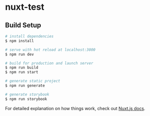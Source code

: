 # nuxt-test

## Build Setup

```bash
# install dependencies
$ npm install

# serve with hot reload at localhost:3000
$ npm run dev

# build for production and launch server
$ npm run build
$ npm run start

# generate static project
$ npm run generate

# generate storybook
$ npm run storybook
```

For detailed explanation on how things work, check out [Nuxt.js docs](https://nuxtjs.org).
